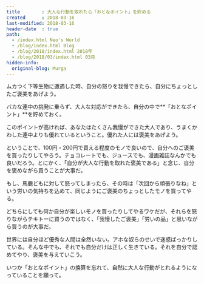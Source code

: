 ```yaml
---
title        : 大人な行動を取れたら「おとなポイント」を貯める
created      : 2018-03-16
last-modified: 2018-03-16
header-date  : true
path:
  - /index.html Neo's World
  - /blog/index.html Blog
  - /blog/2018/index.html 2018年
  - /blog/2018/03/index.html 03月
hidden-info:
  original-blog: Murga
---
```


ムカつく下等生物に遭遇した時、自分の怒りを我慢できたら、自分にちょっとしたご褒美をあげよう。

バカな連中の挑発に乗らず、大人な対応ができたら、自分の中で**「おとなポイント」**を貯めておく。

このポイントが高ければ、あなたはたくさん我慢ができた大人であり、うまくかわした連中よりも優れているということ。優れた人には褒美をあげよう。

ということで、100円・200円で買える程度のモノで良いので、自分へのご褒美を買ったりしてやろう。チョコレートでも、ジュースでも、漫画雑誌なんかでも良いだろう。とにかく、「自分が大人な行動を取れた褒美である」と念じ、自分を褒めながら買うことが大事だ。

もし、馬鹿どもに対して怒ってしまったら、その時は「次回から頑張りなね」という労いの気持ちを込めて、同じようにご褒美のちょっとしたモノを買ってやる。

どちらにしても何か自分が楽しいモノを買ったりしてやるワケだが、それらを怒りながらテキトーに買うのではなく、「我慢したご褒美」「労いの品」と思いながら買うのが大事だ。

世界には自分ほど優秀な人間は全然いない。アホな奴らのせいで迷惑ばっかりしている。そんな中でも、それでも自分だけは正しく生きている。それを自分で認めてやり、褒美を与えていこう。

いつか「おとなポイント」の換算を忘れて、自然に大人な行動がとれるようになっていることを願って。
